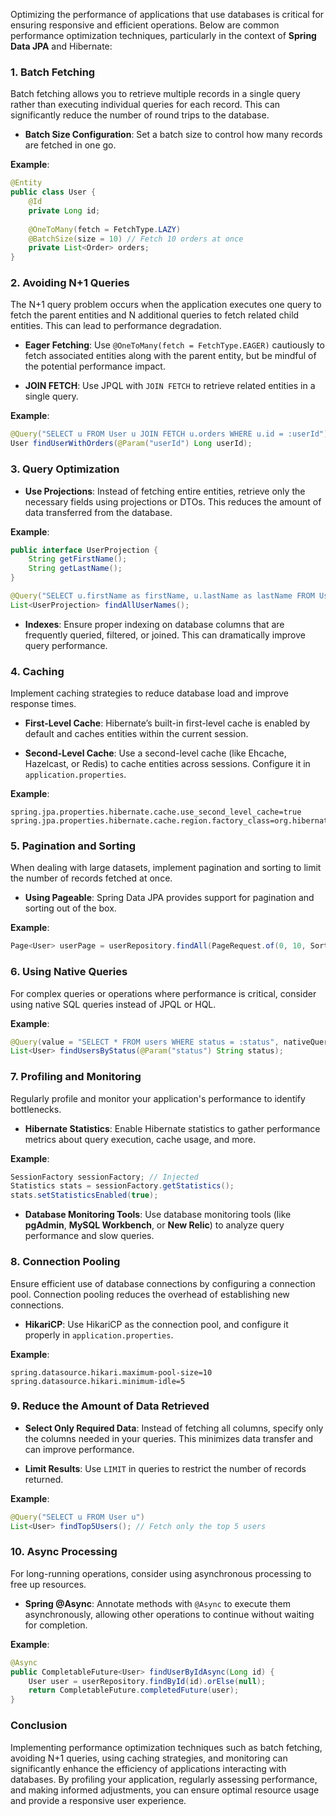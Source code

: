 Optimizing the performance of applications that use databases is critical for ensuring responsive and efficient operations. Below are common performance optimization techniques, particularly in the context of **Spring Data JPA** and Hibernate:

### 1. **Batch Fetching**

Batch fetching allows you to retrieve multiple records in a single query rather than executing individual queries for each record. This can significantly reduce the number of round trips to the database.

- **Batch Size Configuration**: Set a batch size to control how many records are fetched in one go.

**Example**:
```java
@Entity
public class User {
    @Id
    private Long id;
    
    @OneToMany(fetch = FetchType.LAZY)
    @BatchSize(size = 10) // Fetch 10 orders at once
    private List<Order> orders;
}
```

### 2. **Avoiding N+1 Queries**

The N+1 query problem occurs when the application executes one query to fetch the parent entities and N additional queries to fetch related child entities. This can lead to performance degradation.

- **Eager Fetching**: Use `@OneToMany(fetch = FetchType.EAGER)` cautiously to fetch associated entities along with the parent entity, but be mindful of the potential performance impact.

- **JOIN FETCH**: Use JPQL with `JOIN FETCH` to retrieve related entities in a single query.

**Example**:
```java
@Query("SELECT u FROM User u JOIN FETCH u.orders WHERE u.id = :userId")
User findUserWithOrders(@Param("userId") Long userId);
```

### 3. **Query Optimization**

- **Use Projections**: Instead of fetching entire entities, retrieve only the necessary fields using projections or DTOs. This reduces the amount of data transferred from the database.

**Example**:
```java
public interface UserProjection {
    String getFirstName();
    String getLastName();
}

@Query("SELECT u.firstName as firstName, u.lastName as lastName FROM User u")
List<UserProjection> findAllUserNames();
```

- **Indexes**: Ensure proper indexing on database columns that are frequently queried, filtered, or joined. This can dramatically improve query performance.

### 4. **Caching**

Implement caching strategies to reduce database load and improve response times.

- **First-Level Cache**: Hibernate’s built-in first-level cache is enabled by default and caches entities within the current session.

- **Second-Level Cache**: Use a second-level cache (like Ehcache, Hazelcast, or Redis) to cache entities across sessions. Configure it in `application.properties`.

**Example**:
```properties
spring.jpa.properties.hibernate.cache.use_second_level_cache=true
spring.jpa.properties.hibernate.cache.region.factory_class=org.hibernate.cache.jcache.JCacheRegionFactory
```

### 5. **Pagination and Sorting**

When dealing with large datasets, implement pagination and sorting to limit the number of records fetched at once.

- **Using Pageable**: Spring Data JPA provides support for pagination and sorting out of the box.

**Example**:
```java
Page<User> userPage = userRepository.findAll(PageRequest.of(0, 10, Sort.by("lastName")));
```

### 6. **Using Native Queries**

For complex queries or operations where performance is critical, consider using native SQL queries instead of JPQL or HQL.

**Example**:
```java
@Query(value = "SELECT * FROM users WHERE status = :status", nativeQuery = true)
List<User> findUsersByStatus(@Param("status") String status);
```

### 7. **Profiling and Monitoring**

Regularly profile and monitor your application's performance to identify bottlenecks.

- **Hibernate Statistics**: Enable Hibernate statistics to gather performance metrics about query execution, cache usage, and more.

**Example**:
```java
SessionFactory sessionFactory; // Injected
Statistics stats = sessionFactory.getStatistics();
stats.setStatisticsEnabled(true);
```

- **Database Monitoring Tools**: Use database monitoring tools (like **pgAdmin**, **MySQL Workbench**, or **New Relic**) to analyze query performance and slow queries.

### 8. **Connection Pooling**

Ensure efficient use of database connections by configuring a connection pool. Connection pooling reduces the overhead of establishing new connections.

- **HikariCP**: Use HikariCP as the connection pool, and configure it properly in `application.properties`.

**Example**:
```properties
spring.datasource.hikari.maximum-pool-size=10
spring.datasource.hikari.minimum-idle=5
```

### 9. **Reduce the Amount of Data Retrieved**

- **Select Only Required Data**: Instead of fetching all columns, specify only the columns needed in your queries. This minimizes data transfer and can improve performance.

- **Limit Results**: Use `LIMIT` in queries to restrict the number of records returned.

**Example**:
```java
@Query("SELECT u FROM User u")
List<User> findTop5Users(); // Fetch only the top 5 users
```

### 10. **Async Processing**

For long-running operations, consider using asynchronous processing to free up resources.

- **Spring @Async**: Annotate methods with `@Async` to execute them asynchronously, allowing other operations to continue without waiting for completion.

**Example**:
```java
@Async
public CompletableFuture<User> findUserByIdAsync(Long id) {
    User user = userRepository.findById(id).orElse(null);
    return CompletableFuture.completedFuture(user);
}
```

### Conclusion

Implementing performance optimization techniques such as batch fetching, avoiding N+1 queries, using caching strategies, and monitoring can significantly enhance the efficiency of applications interacting with databases. By profiling your application, regularly assessing performance, and making informed adjustments, you can ensure optimal resource usage and provide a responsive user experience.